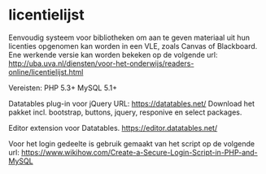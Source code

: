# licentielijst
Eenvoudig systeem voor bibliotheken om aan te geven materiaal uit hun licenties opgenomen kan worden in een VLE, zoals Canvas of Blackboard. 
Ene werkende versie kan worden bekeken op de volgende url:
http://uba.uva.nl/diensten/voor-het-onderwijs/readers-online/licentielijst.html

Vereisten: 
PHP 5.3+
MySQL 5.1+

Datatables plug-in voor jQuery
URL: https://datatables.net/
Download het pakket incl. bootstrap, buttons, jquery, responive en select packages.

Editor extension voor Datatables.
https://editor.datatables.net/

Voor het login gedeelte is gebruik gemaakt van het script op de volgende url:
https://www.wikihow.com/Create-a-Secure-Login-Script-in-PHP-and-MySQL

